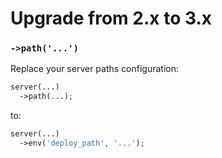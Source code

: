 Upgrade from 2.x to 3.x
=======================

### `->path('...')`

Replace your server paths configuration:

```php
server(...)
  ->path(...);
```

to:

```php 
server(...)
  ->env('deploy_path', '...');
```
